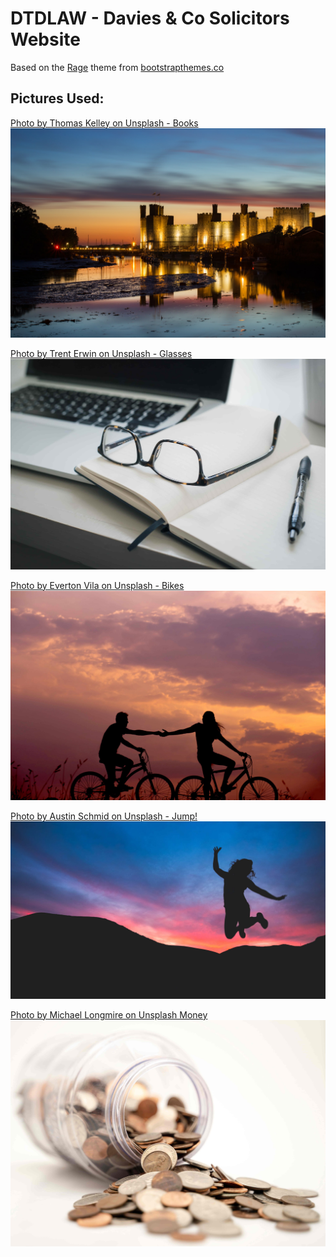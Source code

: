 # DTDLAW - Davies & Co Solicitors Website

Based on the [Rage](https://bootstrapthemes.co/item/rage-free-bootstrap-multipurpose-template/) theme from [bootstrapthemes.co](https://bootstrapthemes.co)

## Pictures Used:

[Photo by Thomas Kelley on Unsplash - Books](https://unsplash.com/photos/hHL08lF7Ikc)
![books][books]

[Photo by Trent Erwin on Unsplash - Glasses](https://unsplash.com/photos/UgA3Xvi3SkA)
![glasses][glasses]

[Photo by Everton Vila on Unsplash - Bikes](https://unsplash.com/photos/AsahNlC0VhQ)
![bikes][bikes]

[Photo by Austin Schmid on Unsplash - Jump!](https://unsplash.com/photos/hRdVSYpffas)
![jump][jump]

[Photo by Michael Longmire on Unsplash Money](https://unsplash.com/photos/lhltMGdohc8)
![money][money]

[books]:https://raw.githubusercontent.com/mavi0/dtdlaw/master/static-site/assets/images/background/header.jpg
[glasses]:https://raw.githubusercontent.com/mavi0/dtdlaw/master/static-site/assets/images/Blog/trent-erwin-UgA3Xvi3SkA-unsplash.jpg
[bikes]:https://raw.githubusercontent.com/mavi0/dtdlaw/master/static-site/assets/images/background/work-together.jpg
[jump]:https://raw.githubusercontent.com/mavi0/dtdlaw/master/static-site/assets/images/background/testimonial.jpg
[money]:https://raw.githubusercontent.com/mavi0/dtdlaw/master/static-site/assets/images/Blog/michael-longmire-lhltMGdohc8-unsplash.jpg

